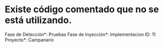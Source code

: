 # Existe código comentado que no se está utilizando.

Fase de Detección*: Pruebas
Fase de Inyección*: Implementacion
ID: 11
Proyecto*: Campanario